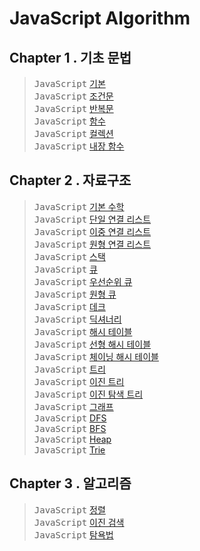 # JavaScript Algorithm

## Chapter 1 . 기초 문법

> <kbd>JavaScript</kbd> [기본](./README/Ch01_Basic.md) <br>
<kbd>JavaScript</kbd> [조건문](./README/Ch01_Condition.md) <br>
<kbd>JavaScript</kbd> [반복문](./README/Ch01_Iteration.md) <br>
<kbd>JavaScript</kbd> [함수](./README/Ch01_Function.md) <br>
<kbd>JavaScript</kbd> [컬렉션](./README/Ch01_Collections.md) <br>
<kbd>JavaScript</kbd> [내장 함수](./README/Ch01_Basic-Object.md) <br>


## Chapter 2 . 자료구조

> <kbd>JavaScript</kbd> [기본 수학](./README/Ch02_Math.md) <br>
<kbd>JavaScript</kbd> [단일 연결 리스트](./README/Ch02_Linked-List.md) <br>
<kbd>JavaScript</kbd> [이중 연결 리스트](./README/Ch02_Double-Linked.md) <br>
<kbd>JavaScript</kbd> [원형 연결 리스트](./README/Ch02_Circular-Linked.md) <br>
<kbd>JavaScript</kbd> [스택](./README/Ch02_Stack.md) <br>
<kbd>JavaScript</kbd> [큐](./README/Ch02_Queue.md) <br>
<kbd>JavaScript</kbd> [우선순위 큐](./README/Ch02_Priority-Queue.md) <br>
<kbd>JavaScript</kbd> [원형 큐](./README/Ch02_Circular_Queue.md) <br>
<kbd>JavaScript</kbd> [데크](./README/Ch02_Deque.md) <br>
<kbd>JavaScript</kbd> [딕셔너리](./README/Ch02_Dictionary.md) <br>
<kbd>JavaScript</kbd> [해시 테이블](./README/Ch02_Hash-Table.md) <br>
<kbd>JavaScript</kbd> [선형 해시 테이블](./README/Ch02_LinearHashTable.md) <br>
<kbd>JavaScript</kbd> [체이닝 해시 테이블](./README/Ch02_ChainingHashTable.md) <br>
<kbd>JavaScript</kbd> [트리](./README/Ch02_Tree.md) <br>
<kbd>JavaScript</kbd> [이진 트리](./README/Ch02_Binary-Tree.md) <br>
<kbd>JavaScript</kbd> [이진 탐색 트리](./README/Ch02_Binary-Search.md) <br>
<kbd>JavaScript</kbd> [그래프](./README/CH02_Graph.md) <br>
<kbd>JavaScript</kbd> [DFS](./README/Ch02_DFS.md) <br>
<kbd>JavaScript</kbd> [BFS](./README/Ch02_BFS.md) <br>
<kbd>JavaScript</kbd> [Heap](./README/Ch02_Heap.md) <br>
<kbd>JavaScript</kbd> [Trie](./README/Ch02_Trie.md) <br>




## Chapter 3 . 알고리즘
> <kbd>JavaScript</kbd> [정렬](./README/Ch03_Sorting.md) <br>
<kbd>JavaScript</kbd> [이진 검색](./README/Ch03_Binary-Search.md) <br>
<kbd>JavaScript</kbd> [탐욕법](./README/Ch03_Greedy.md) <br>